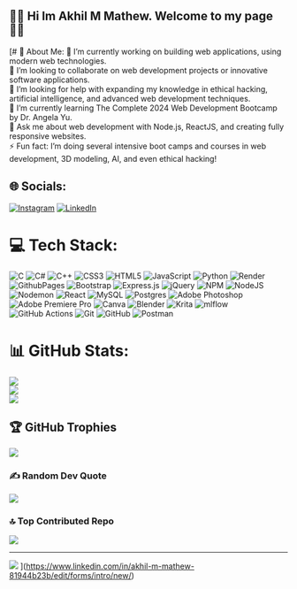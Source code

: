 ## 👋🏻 Hi Im Akhil M Mathew. Welcome to my page 👋🏻

[# 💫 About Me:
🔭 I’m currently working on building web applications, using modern web technologies.<br>👯 I’m looking to collaborate on web development projects or innovative software applications.<br>🤝 I’m looking for help with expanding my knowledge in ethical hacking, artificial intelligence, and advanced web development techniques.<br>🌱 I’m currently learning The Complete 2024 Web Development Bootcamp by Dr. Angela Yu.<br>💬 Ask me about web development with Node.js, ReactJS, and creating fully responsive websites.<br>⚡ Fun fact: I’m doing several intensive boot camps and courses in web development, 3D modeling, AI, and even ethical hacking!


## 🌐 Socials:
[![Instagram](https://img.shields.io/badge/Instagram-%23E4405F.svg?logo=Instagram&logoColor=white)](https://instagram.com/thetrueravage) [![LinkedIn](https://img.shields.io/badge/LinkedIn-%230077B5.svg?logo=linkedin&logoColor=white)](https://www.linkedin.com/in/akhil-m-mathew-81944b23b) 

# 💻 Tech Stack:
![C](https://img.shields.io/badge/c-%2300599C.svg?style=flat&logo=c&logoColor=white) ![C#](https://img.shields.io/badge/c%23-%23239120.svg?style=flat&logo=csharp&logoColor=white) ![C++](https://img.shields.io/badge/c++-%2300599C.svg?style=flat&logo=c%2B%2B&logoColor=white) ![CSS3](https://img.shields.io/badge/css3-%231572B6.svg?style=flat&logo=css3&logoColor=white) ![HTML5](https://img.shields.io/badge/html5-%23E34F26.svg?style=flat&logo=html5&logoColor=white) ![JavaScript](https://img.shields.io/badge/javascript-%23323330.svg?style=flat&logo=javascript&logoColor=%23F7DF1E) ![Python](https://img.shields.io/badge/python-3670A0?style=flat&logo=python&logoColor=ffdd54) ![Render](https://img.shields.io/badge/Render-%46E3B7.svg?style=flat&logo=render&logoColor=white) ![GithubPages](https://img.shields.io/badge/github%20pages-121013?style=flat&logo=github&logoColor=white) ![Bootstrap](https://img.shields.io/badge/bootstrap-%238511FA.svg?style=flat&logo=bootstrap&logoColor=white) ![Express.js](https://img.shields.io/badge/express.js-%23404d59.svg?style=flat&logo=express&logoColor=%2361DAFB) ![jQuery](https://img.shields.io/badge/jquery-%230769AD.svg?style=flat&logo=jquery&logoColor=white) ![NPM](https://img.shields.io/badge/NPM-%23CB3837.svg?style=flat&logo=npm&logoColor=white) ![NodeJS](https://img.shields.io/badge/node.js-6DA55F?style=flat&logo=node.js&logoColor=white) ![Nodemon](https://img.shields.io/badge/NODEMON-%23323330.svg?style=flat&logo=nodemon&logoColor=%BBDEAD) ![React](https://img.shields.io/badge/react-%2320232a.svg?style=flat&logo=react&logoColor=%2361DAFB) ![MySQL](https://img.shields.io/badge/mysql-4479A1.svg?style=flat&logo=mysql&logoColor=white) ![Postgres](https://img.shields.io/badge/postgres-%23316192.svg?style=flat&logo=postgresql&logoColor=white) ![Adobe Photoshop](https://img.shields.io/badge/adobe%20photoshop-%2331A8FF.svg?style=flat&logo=adobe%20photoshop&logoColor=white) ![Adobe Premiere Pro](https://img.shields.io/badge/Adobe%20Premiere%20Pro-9999FF.svg?style=flat&logo=Adobe%20Premiere%20Pro&logoColor=white) ![Canva](https://img.shields.io/badge/Canva-%2300C4CC.svg?style=flat&logo=Canva&logoColor=white) ![Blender](https://img.shields.io/badge/blender-%23F5792A.svg?style=flat&logo=blender&logoColor=white) ![Krita](https://img.shields.io/badge/Krita-203759?style=flat&logo=krita&logoColor=EEF37B) ![mlflow](https://img.shields.io/badge/mlflow-%23d9ead3.svg?style=flat&logo=numpy&logoColor=blue) ![GitHub Actions](https://img.shields.io/badge/github%20actions-%232671E5.svg?style=flat&logo=githubactions&logoColor=white) ![Git](https://img.shields.io/badge/git-%23F05033.svg?style=flat&logo=git&logoColor=white) ![GitHub](https://img.shields.io/badge/github-%23121011.svg?style=flat&logo=github&logoColor=white) ![Postman](https://img.shields.io/badge/Postman-FF6C37?style=flat&logo=postman&logoColor=white)
# 📊 GitHub Stats:
![](https://github-readme-stats.vercel.app/api?username=TheRAVAGE&theme=github_dark&hide_border=false&include_all_commits=true&count_private=true)<br/>
![](https://github-readme-streak-stats.herokuapp.com/?user=TheRAVAGE&theme=github_dark&hide_border=false)<br/>
![](https://github-readme-stats.vercel.app/api/top-langs/?username=TheRAVAGE&theme=github_dark&hide_border=false&include_all_commits=true&count_private=true&layout=compact)

## 🏆 GitHub Trophies
![](https://github-profile-trophy.vercel.app/?username=TheRAVAGE&theme=github_dark&no-frame=false&no-bg=true&margin-w=4)

### ✍️ Random Dev Quote
![](https://quotes-github-readme.vercel.app/api?type=horizontal&theme=dark)

### 🔝 Top Contributed Repo
![](https://github-contributor-stats.vercel.app/api?username=TheRAVAGE&limit=5&theme=github_dark&combine_all_yearly_contributions=true)

---
[![](https://visitcount.itsvg.in/api?id=TheRAVAGE&icon=7&color=4)](https://visitcount.itsvg.in)
](https://www.linkedin.com/in/akhil-m-mathew-81944b23b/edit/forms/intro/new/)
<!-- Proudly created with GPRM ( https://gprm.itsvg.in ) -->

